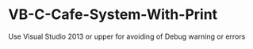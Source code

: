 # VB-C-Cafe-System-With-Print
Use Visual Studio 2013 or upper for avoiding of Debug warning or errors

